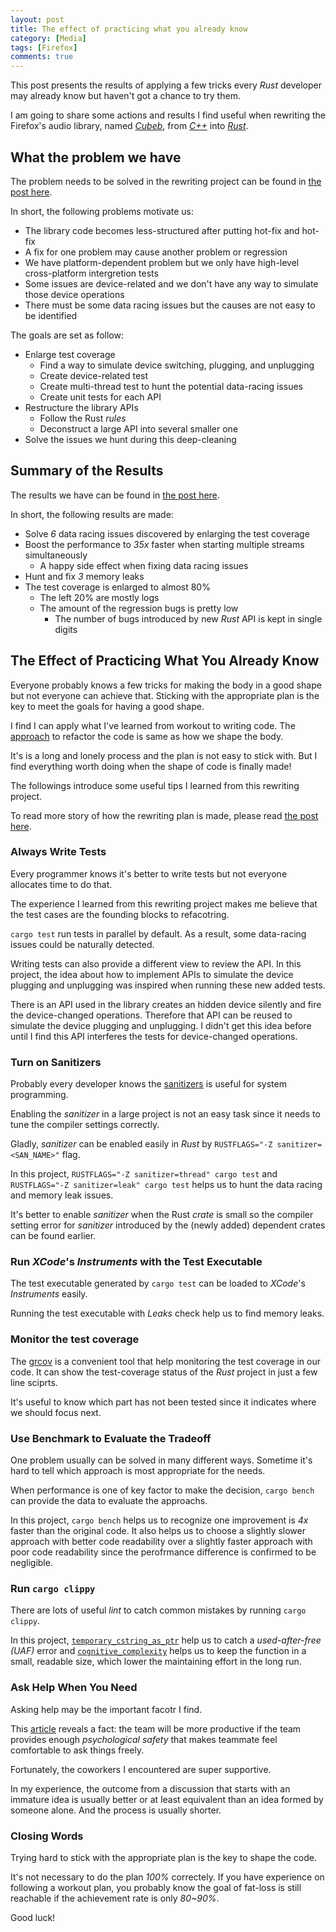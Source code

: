 ```yaml
---
layout: post
title: The effect of practicing what you already know
category: [Media]
tags: [Firefox]
comments: true
---
```


This post presents the results of applying a few tricks every *Rust* developer may already know
but haven't got a chance to try them.

<!--read more-->

I am going to share some actions and results I find useful when
rewriting the Firefox's audio library, named [*Cubeb*][cubeb],
from [*C++*][cubeb-audiounit] into [*Rust*][cubeb-coreaudio-rs].

## What the problem we have

The problem needs to be solved in the rewriting project can be found in [the post here][plan].

In short, the following problems motivate us:

- The library code becomes less-structured after putting hot-fix and hot-fix
- A fix for one problem may cause another problem or regression
- We have platform-dependent problem but we only have high-level cross-platform intergretion tests
- Some issues are device-related and we don't have any way to simulate those device operations
- There must be some data racing issues but the causes are not easy to be identified

The goals are set as follow:

- Enlarge test coverage
  - Find a way to simulate device switching, plugging, and unplugging
  - Create device-related test
  - Create multi-thread test to hunt the potential data-racing issues
  - Create unit tests for each API
- Restructure the library APIs
  - Follow the Rust *rules*
  - Deconstruct a large API into several smaller one
- Solve the issues we hunt during this deep-cleaning

## Summary of the Results

The results we have can be found in [the post here][summary].

In short, the following results are made:

- Solve *6* data racing issues discovered by enlarging the test coverage
- Boost the performance to *35x* faster when starting multiple streams simultaneously
  - A happy side effect when fixing data racing issues
- Hunt and fix *3* memory leaks
- The test coverage is enlarged to almost 80%
  - The left 20% are mostly logs
  - The amount of the regression bugs is pretty low
    - The number of bugs introduced by new *Rust* API is kept in single digits

## The Effect of Practicing What You Already Know

Everyone probably knows a few tricks for making the body in a good shape
but not everyone can achieve that.
Sticking with the appropriate plan is the key to meet the goals for having a good shape.

I find I can apply what I've learned from workout to writing code.
The [approach][plan] to refactor the code is same as how we shape the body.

It's is a long and lonely process and the plan is not easy to stick with.
But I find everything worth doing when the shape of code is finally made!

The followings introduce some useful tips I learned from this rewriting project.

To read more story of how the rewriting plan is made,
please read [the post here][plan].

### Always Write Tests

Every programmer knows it's better to write tests
but not everyone allocates time to do that.

The experience I learned from this rewriting project makes me
believe that the test cases are the founding blocks to refacotring.

`cargo test` run tests in parallel by default.
As a result, some data-racing issues could be naturally detected.

Writing tests can also provide a different view to review the API.
In this project, the idea about how to implement APIs to simulate the device plugging and unplugging
was inspired when running these new added tests.

There is an API used in the library creates an hidden device silently
and fire the device-changed operations.
Therefore that API can be reused to simulate the device plugging and unplugging.
I didn't get this idea before
until I find this API interferes the tests for device-changed operations.

### Turn on Sanitizers

Probably every developer knows the [sanitizers][sanitizers] is useful for system programming.

Enabling the *sanitizer* in a large project is not an easy task
since it needs to tune the compiler settings correctly.

Gladly, *sanitizer* can be enabled easily in *Rust* by `RUSTFLAGS="-Z sanitizer=<SAN_NAME>"` flag.

In this project,
`RUSTFLAGS="-Z sanitizer=thread" cargo test` and `RUSTFLAGS="-Z sanitizer=leak" cargo test`
helps us to hunt the data racing and memory leak issues.

It's better to enable *sanitizer* when the Rust *crate* is small
so the compiler setting error for *sanitizer*
introduced by the (newly added) dependent crates can be found earlier.

### Run *XCode*'s *Instruments* with the Test Executable

The test executable generated by `cargo test` can be loaded to *XCode*'s *Instruments* easily.

Running the test executable with *Leaks* check help us to find memory leaks.

### Monitor the test coverage

The [grcov][grcov] is a convenient tool that help monitoring the test coverage in our code.
It can show the test-coverage status of the *Rust* project in just a few line sciprts.

It's useful to know which part has not been tested
since it indicates where we should focus next.

### Use Benchmark to Evaluate the Tradeoff

One problem usually can be solved in many different ways.
Sometime it's hard to tell which approach is most appropriate for the needs.

When performance is one of key factor to make the decision,
`cargo bench` can provide the data to evaluate the approachs.

In this project, `cargo bench` helps us to recognize
one improvement is *4x* faster than the original code.
It also helps us to choose a slightly slower approach with better code readability
over a slightly faster approach with poor code readability
since the perofrmance difference is confirmed to be negligible.

### Run `cargo clippy`

There are lots of useful *lint* to catch common mistakes
by running `cargo clippy`.

In this project,
[`temporary_cstring_as_ptr`][tmp_cstring_as_ptr]
help us to catch a *used-after-free (UAF)* error
and [`cognitive_complexity`][cogn-cxty] helps us
to keep the function in a small, readable size,
which lower the maintaining effort in the long run.

### Ask Help When You Need

Asking help may be the important facotr I find.

This [article][perfect-team] reveals a fact:
the team will be more productive if the team provides enough *psychological safety*
that makes teammate feel comfortable to ask things freely.

Fortunately, the coworkers I encountered are super supportive.

In my experience, the outcome from a discussion
that starts with an immature idea
is usually better or at least equivalent
than an idea formed by someone alone.
And the process is usually shorter.

### Closing Words

Trying hard to stick with the appropriate plan is the key to shape the code.

It's not necessary to do the plan *100%* correctely.
If you have experience on following a workout plan,
you probably know the goal of fat-loss is still reachable
if the achievement rate is only *80~90%*.

Good luck!

[plan]: shape-your-code-as-how-you-shape-your-body
[summary]: summary-of-cubeb-oxidation-on-mac-os

[cubeb]: https://github.com/kinetiknz/cubeb
[cubeb-audiounit]: https://github.com/kinetiknz/cubeb/blob/master/src/cubeb_audiounit.cpp
[cubeb-coreaudio-rs]: https://github.com/ChunMinChang/cubeb-coreaudio-rs

[sanitizers]: https://github.com/google/sanitizers

[grcov]: https://github.com/mozilla/grcov

[perfect-team]: https://www.nytimes.com/2016/02/28/magazine/what-google-learned-from-its-quest-to-build-the-perfect-team.html

[tmp_cstring_as_ptr]: https://rust-lang.github.io/rust-clippy/master/#temporary_cstring_as_ptr
[cogn-cxty]: https://rust-lang.github.io/rust-clippy/master/#cognitive_complexity